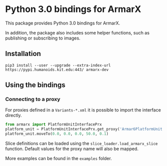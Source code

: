 # Python 3.0 bindings for ArmarX

This package provides Python 3.0 bindings for ArmarX.

In addition, the package also includes some helper functions, such as
publishing or subscribing to images.


## Installation

`pip3 install --user --upgrade --extra-index-url https://pypi.humanoids.kit.edu:443/ armarx-dev`

## Using the bindings

### Connecting to a proxy

For proxies defined in a `Variants-*.xml` it is possible to import the
interface directly. 

```python
from armarx import PlatformUnitInterfacePrx
platform_unit = PlatformUnitInterfacePrx.get_proxy('Armar6PlatformUnit')
platform_unit.moveTo(0.0, 0.0, 0.0, 50.0, 0.1)
```

Slice definitions can be loaded using the `slice_loader.load_armarx_slice`
function. Default values for the proxy name will also be mapped.


More examples can be found in the `examples` folder.


